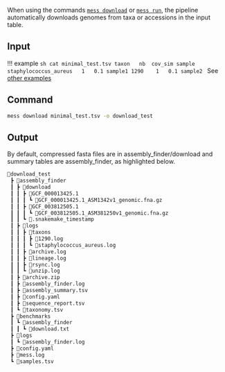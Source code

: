 When using the commands [`mess download`](../commands/download.md) or [`mess run`](../commands/run.md), the pipeline automatically downloads genomes from taxa or accessions in the input table.

## Input 
!!! example
    ```sh
    cat minimal_test.tsv
    taxon	nb	cov_sim	sample
    staphylococcus_aureus	1	0.1	sample1
    1290	1	0.1	sample2
    ```
    See [other examples](input.md#download-table)

## Command

```sh
mess download minimal_test.tsv -o download_test
```

## Output

By default, compressed fasta files are in assembly_finder/download and summary tables are assembly_finder, as highlighted below.

```sh hl_lines="3-7 18 19 21 22"
📂download_test
 ┣ 📂assembly_finder
 ┃ ┣ 📂download
 ┃ ┃ ┣ 📂GCF_000013425.1
 ┃ ┃ ┃ ┗ 📜GCF_000013425.1_ASM1342v1_genomic.fna.gz
 ┃ ┃ ┣ 📂GCF_003812505.1
 ┃ ┃ ┃ ┗ 📜GCF_003812505.1_ASM381250v1_genomic.fna.gz
 ┃ ┃ ┗ 📜.snakemake_timestamp
 ┃ ┣ 📂logs
 ┃ ┃ ┣ 📂taxons
 ┃ ┃ ┃ ┣ 📜1290.log
 ┃ ┃ ┃ ┗ 📜staphylococcus_aureus.log
 ┃ ┃ ┣ 📜archive.log
 ┃ ┃ ┣ 📜lineage.log
 ┃ ┃ ┣ 📜rsync.log
 ┃ ┃ ┗ 📜unzip.log
 ┃ ┣ 📜archive.zip
 ┃ ┣ 📜assembly_finder.log
 ┃ ┣ 📜assembly_summary.tsv
 ┃ ┣ 📜config.yaml
 ┃ ┣ 📜sequence_report.tsv
 ┃ ┗ 📜taxonomy.tsv
 ┣ 📂benchmarks
 ┃ ┗ 📂assembly_finder
 ┃ ┃ ┗ 📜download.txt
 ┣ 📂logs
 ┃ ┗ 📜assembly_finder.log
 ┣ 📜config.yaml
 ┣ 📜mess.log
 ┗ 📜samples.tsv
```
